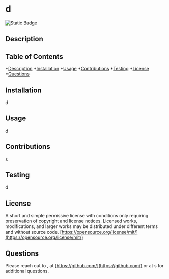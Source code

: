 # d
  ![Static Badge](https://img.shields.io/badge/License-MIT-blue)
  ## Description
  
  ## Table of Contents
  *[Description](#Description)
  *[Installation](#Installtion)
  *[Usage](#Usage)
  *[Contributions](#Contributions)
  *[Testing](#Testing)
  *[License](#License)
  *[Questions](#Questions)

  ## Installation 
  d
  ## Usage
  d
  ## Contributions
  s
  ## Testing
  d
  ## License
  A short and simple permissive license with conditions only requiring preservation of copyright and license notices. Licensed works, modifications, and larger works may be distributed under different terms and without source code.
  [https://opensource.org/license/mit/](https://opensource.org/license/mit/)
  ## Questions
  Please reach out to , at [https://github.com/](https://github.com/) or at s for additional questions. 
